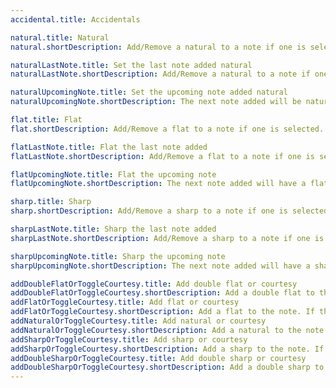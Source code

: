 ```yaml
---
accidental.title: Accidentals

natural.title: Natural
natural.shortDescription: Add/Remove a natural to a note if one is selected. Otherwise, the natural will be added to the next note added.

naturalLastNote.title: Set the last note added natural
naturalLastNote.shortDescription: Add/Remove a natural to a note if one is selected. If not possible, the modification will be made to the last note added. In last resort, the natural will be added to the next note added.

naturalUpcomingNote.title: Set the upcoming note added natural 
naturalUpcomingNote.shortDescription: The next note added will be natural.

flat.title: Flat
flat.shortDescription: Add/Remove a flat to a note if one is selected. Otherwise, the flat will be added to the next note added.

flatLastNote.title: Flat the last note added
flatLastNote.shortDescription: Add/Remove a flat to a note if one is selected. If not possible, the modification will be made to the last note added. In last resort, the flat will be added to the next note added.

flatUpcomingNote.title: Flat the upcoming note
flatUpcomingNote.shortDescription: The next note added will have a flat.

sharp.title: Sharp
sharp.shortDescription: Add/Remove a sharp to a note if one is selected. Otherwise, the sharp will be added to the next note added.

sharpLastNote.title: Sharp the last note added
sharpLastNote.shortDescription: Add/Remove a sharp to a note if one is selected. If not possible, the modification will be made to the last note added. In last resort, the sharp will be added to the next note added.

sharpUpcomingNote.title: Sharp the upcoming note
sharpUpcomingNote.shortDescription: The next note added will have a sharp.

addDoubleFlatOrToggleCourtesy.title: Add double flat or courtesy
addDoubleFlatOrToggleCourtesy.shortDescription: Add a double flat to the note. If the note is already double flat, a courtesy notation will be added.
addFlatOrToggleCourtesy.title: Add flat or courtesy
addFlatOrToggleCourtesy.shortDescription: Add a flat to the note. If the note is already flat, a courtesy notation will be added.
addNaturalOrToggleCourtesy.title: Add natural or courtesy
addNaturalOrToggleCourtesy.shortDescription: Add a natural to the note. If the note is already natural, a courtesy notation will be added.
addSharpOrToggleCourtesy.title: Add sharp or courtesy
addSharpOrToggleCourtesy.shortDescription: Add a sharp to the note. If the note is already sharp, a courtesy notation will be added.
addDoubleSharpOrToggleCourtesy.title: Add double sharp or courtesy
addDoubleSharpOrToggleCourtesy.shortDescription: Add a double sharp to the note. If the note is already double sharp, a courtesy notation will be added.
---
```

